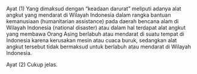 Ayat (1)
Yang dimaksud dengan “keadaan darurat” meliputi adanya
alat angkut yang mendarat di Wilayah Indonesia dalam
rangka bantuan kemanusiaan (humanitarian assistance)
pada daerah bencana alam di Wilayah Indonesia (national
disaster) atau dalam hal terdapat alat angkut yang membawa
Orang Asing berlabuh atau mendarat di suatu tempat di
Indonesia karena kerusakan mesin atau cuaca buruk,
sedangkan alat angkut tersebut tidak bermaksud untuk
berlabuh atau mendarat di Wilayah Indonesia.

Ayat (2)
Cukup jelas.